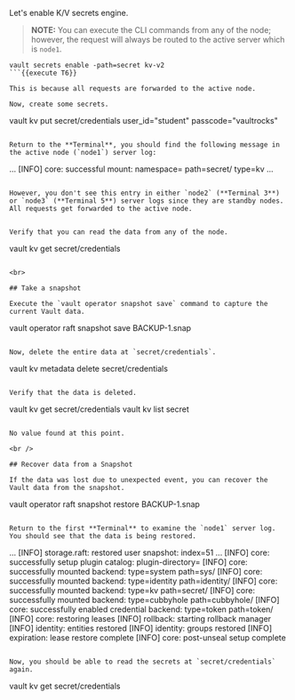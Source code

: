 Let's enable K/V secrets engine.

> **NOTE:** You can execute the CLI commands from any of the node; however, the request will always be routed to the active server which is `node1`.  

```
vault secrets enable -path=secret kv-v2
```{{execute T6}}

This is because all requests are forwarded to the active node.

Now, create some secrets.

```
vault kv put secret/credentials user_id="student" passcode="vaultrocks"
```{{execute T6}}

Return to the **Terminal**, you should find the following message in the active node (`node1`) server log:

```
...
[INFO]  core: successful mount: namespace= path=secret/ type=kv
...
```

However, you don't see this entry in either `node2` (**Terminal 3**) or `node3` (**Terminal 5**) server logs since they are standby nodes. All requests get forwarded to the active node.


Verify that you can read the data from any of the node.

```
vault kv get secret/credentials
```{{execute T2}}

<br>

## Take a snapshot

Execute the `vault operator snapshot save` command to capture the current Vault data.

```
vault operator raft snapshot save BACKUP-1.snap
```{{execute T2}}

Now, delete the entire data at `secret/credentials`.

```
vault kv metadata delete secret/credentials
```{{execute T2}}

Verify that the data is deleted.

```
vault kv get secret/credentials
vault kv list secret
```{{execute T2}}

No value found at this point.

<br />

## Recover data from a Snapshot

If the data was lost due to unexpected event, you can recover the Vault data from the snapshot.

```
vault operator raft snapshot restore BACKUP-1.snap
```{{execute T2}}

Return to the first **Terminal** to examine the `node1` server log.  You should see that the data is being restored.

```
...
[INFO]  storage.raft: restored user snapshot: index=51
...
[INFO]  core: successfully setup plugin catalog: plugin-directory=
[INFO]  core: successfully mounted backend: type=system path=sys/
[INFO]  core: successfully mounted backend: type=identity path=identity/
[INFO]  core: successfully mounted backend: type=kv path=secret/
[INFO]  core: successfully mounted backend: type=cubbyhole path=cubbyhole/
[INFO]  core: successfully enabled credential backend: type=token path=token/
[INFO]  core: restoring leases
[INFO]  rollback: starting rollback manager
[INFO]  identity: entities restored
[INFO]  identity: groups restored
[INFO]  expiration: lease restore complete
[INFO]  core: post-unseal setup complete
```

Now, you should be able to read the secrets at `secret/credentials` again.

```
vault kv get secret/credentials
```{{execute T2}}
